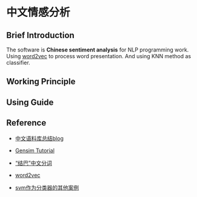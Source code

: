 # 中文情感分析
## Brief lntroduction
The software is **Chinese sentiment analysis** for NLP programming work. Using [word2vec](http://radimrehurek.com/gensim/models/word2vec.html) to process word presentation. And using KNN method
as classifier.

## Working Principle

## Using Guide

## Reference
- [中文语料库总结blog](http://blog.csdn.net/killua_hzl/article/details/7666055)

- [Gensim Tutorial](http://radimrehurek.com/gensim/tutorial.html)

- [“结巴”中文分词](https://github.com/fxsjy/jieba)

- [word2vec](http://radimrehurek.com/gensim/models/word2vec.html)

- [svm作为分类器的其他案例](http://cwlseu.github.io/blog/Face-detection_based_SVM.html)
